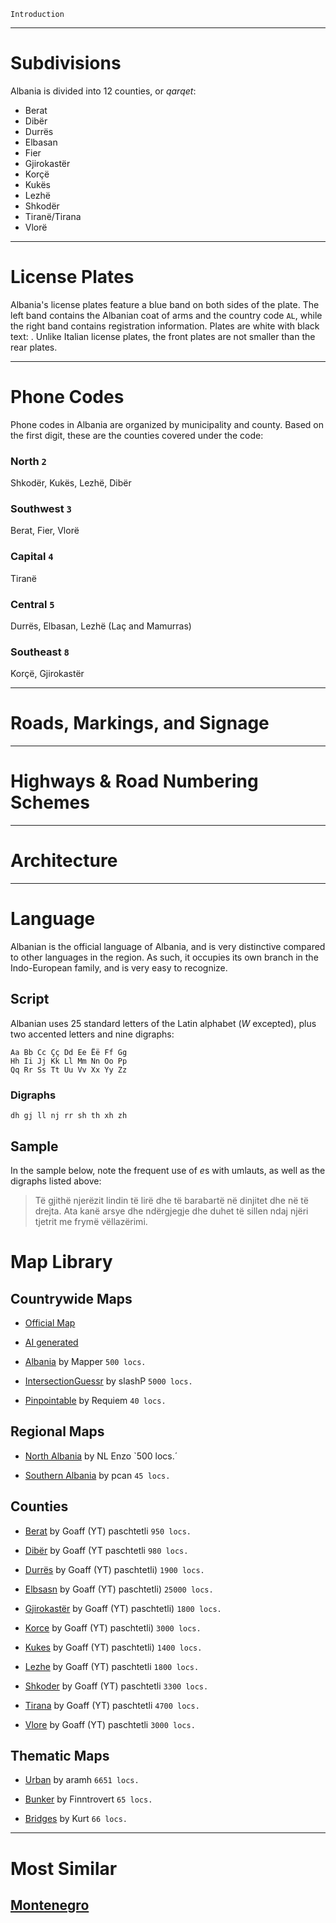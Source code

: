 `Introduction`

---

# Subdivisions

Albania is divided into 12 counties, or _qarqet_:

- Berat
- Dibër
- Durrës
- Elbasan
- Fier
- Gjirokastër
- Korçë
- Kukës
- Lezhë
- Shkodër
- Tiranë/Tirana
- Vlorë

<CountryMap code="ALB" scale="8000" />

---

# License Plates

Albania's license plates feature a blue band on both sides of the plate. The left band contains the Albanian coat of arms and the country code `AL`, while the right band contains registration information. Plates are white with black text: <LicensePlate style="eu" code="AL" format="AB 123 CD" rightBandColor="blue"/>. Unlike Italian license plates, the front plates are not smaller than the rear plates.

---

# Phone Codes

Phone codes in Albania are organized by municipality and county. Based on the first digit, these are the counties covered under the code:

### North `2`

Shkodër, Kukës, Lezhë, Dibër

### Southwest `3`

Berat, Fier, Vlorë

### Capital `4`

Tiranë

### Central `5`

Durrës, Elbasan, Lezhë (Laç and Mamurras)

### Southeast `8`

Korçë, Gjirokastër

---

# Roads, Markings, and Signage

---

# Highways & Road Numbering Schemes

---

# Architecture

---

# Language

Albanian is the official language of Albania, and is very distinctive compared to other languages in the region. As such, it occupies its own branch in the Indo-European family, and is very easy to recognize.

## Script

Albanian uses 25 standard letters of the Latin alphabet (_W_ excepted), plus two accented letters and nine digraphs:

```
Aa Bb Cc Çç Dd Ee Ëë Ff Gg
Hh Ii Jj Kk Ll Mm Nn Oo Pp
Qq Rr Ss Tt Uu Vv Xx Yy Zz
```

### Digraphs

```
dh gj ll nj rr sh th xh zh

```

## Sample

In the sample below, note the frequent use of *e*s with umlauts, as well as the digraphs listed above:

> Të gjithë njerëzit lindin të lirë dhe të barabartë në dinjitet dhe në të drejta. Ata kanë arsye dhe ndërgjegje dhe duhet të sillen ndaj njëri tjetrit me frymë vëllazërimi.

# Map Library

## Countrywide Maps

- [Official Map](https://www.geoguessr.com/maps/albania)

- [AI generated](https://www.geoguessr.com/maps/6252ee7b0e09222be3a1b4ba) 

- [Albania](https://www.geoguessr.com/maps/5b0dcc661c70126adc543db2) by Mapper `500 locs.`

- [IntersectionGuessr](https://www.geoguessr.com/maps/6149005b0a235900019e4571) by slashP `5000 locs.`

- [Pinpointable](https://www.geoguessr.com/maps/6052a1caa2c0c300011dbe4b) by Requiem `40 locs.`


## Regional Maps

- [North Albania](https://www.geoguessr.com/maps/603e38cf3d893e0001bff04e) by NL Enzo `500 locs.´

- [Southern Albania](https://www.geoguessr.com/maps/6306c37d7851a399084ed04b) by pcan `45 locs.`


## Counties

- [Berat](https://www.geoguessr.com/maps/630a3a130e0901110d1a3bb4) by Goaff (YT) paschtetli `950 locs.`

- [Dibër](https://www.geoguessr.com/maps/630a3ab388245ae8e2a8bfbf) by Goaff (YT paschtetli `980 locs.`

- [Durrës](https://www.geoguessr.com/maps/630a3b5b5c49ce49d698f84c) by Goaff (YT) paschtetli) `1900 locs.`

- [Elbsasn](https://www.geoguessr.com/maps/630a3be6a34f06008247c7d5) by Goaff (YT) paschtetli) `25000 locs.`

- [Gjirokastër](https://www.geoguessr.com/maps/630a3c9eaf4aa8fcacc8647f) by Goaff (YT) paschtetli) `1800 locs.`

- [Korce](https://www.geoguessr.com/maps/630a3d8eef6ff6f792ca7782) by Goaff (YT) paschtetli) `3000 locs.`

- [Kukes](https://www.geoguessr.com/maps/630a3dd62d1aa1ec8304aa54) by Goaff (YT) paschtetli) `1400 locs.`

- [Lezhe](https://www.geoguessr.com/maps/630a3e1cb576e66b63a7b350) by Goaff (YT) paschtetli `1800 locs.`

- [Shkoder](https://www.geoguessr.com/maps/630a3e605c49ce49d698f90a) by Goaff (YT) paschtetli `3300 locs.`

- [Tirana](https://www.geoguessr.com/maps/630a3ea9ba043def42869309) by Goaff (YT) paschtetli `4700 locs.`

- [Vlore](https://www.geoguessr.com/maps/630a3ee5a34f06008247c896) by Goaff (YT) paschtetli `3000 locs.`


## Thematic Maps

- [Urban](https://www.geoguessr.com/maps/60faac56cd0a240001f3c549) by aramh `6651 locs.`

- [Bunker](https://www.geoguessr.com/maps/624e135660780310060683ff) by Finntrovert `65 locs.`

- [Bridges](https://www.geoguessr.com/maps/600c426894b5f40001eedffb) by Kurt `66 locs.`


---

# Most Similar

## [Montenegro](/countries/MNE)
